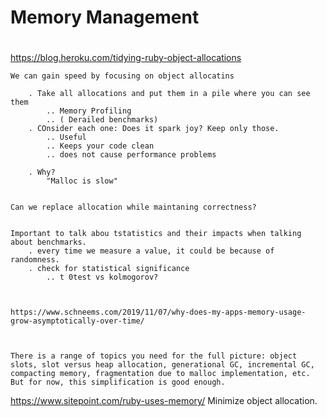 # Memory Management

#

<https://blog.heroku.com/tidying-ruby-object-allocations>

    We can gain speed by focusing on object allocatins
        
        . Take all allocations and put them in a pile where you can see them
            .. Memory Profiling
            .. ( Derailed benchmarks)
        . COnsider each one: Does it spark joy? Keep only those.
            .. Useful
            .. Keeps your code clean
            .. does not cause performance problems
        
        . Why?
            "Malloc is slow"
        

    Can we replace allocation while maintaning correctness?


    Important to talk abou tstatistics and their impacts when talking about benchmarks. 
        . every time we measure a value, it could be because of randomness. 
        . check for statistical significance
            .. t 0test vs kolmogorov?

    

    https://www.schneems.com/2019/11/07/why-does-my-apps-memory-usage-grow-asymptotically-over-time/
        
    

    There is a range of topics you need for the full picture: object slots, slot versus heap allocation, generational GC, incremental GC, compacting memory, fragmentation due to malloc implementation, etc. But for now, this simplification is good enough.

<https://www.sitepoint.com/ruby-uses-memory/>
    Minimize object allocation.
